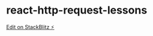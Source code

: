 # react-http-request-lessons

[Edit on StackBlitz ⚡️](https://stackblitz.com/edit/react-http-request-lessons)